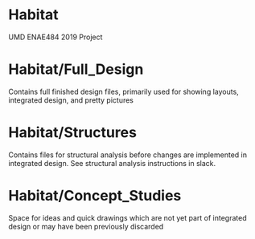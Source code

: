 # Habitat
UMD ENAE484 2019 Project

# Habitat/Full_Design
Contains full finished design files, primarily used for showing layouts, integrated design, and pretty pictures

# Habitat/Structures
Contains files for structural analysis before changes are implemented in integrated design. See structural analysis instructions in slack.

# Habitat/Concept_Studies
Space for ideas and quick drawings which are not yet part of integrated design or may have been previously discarded